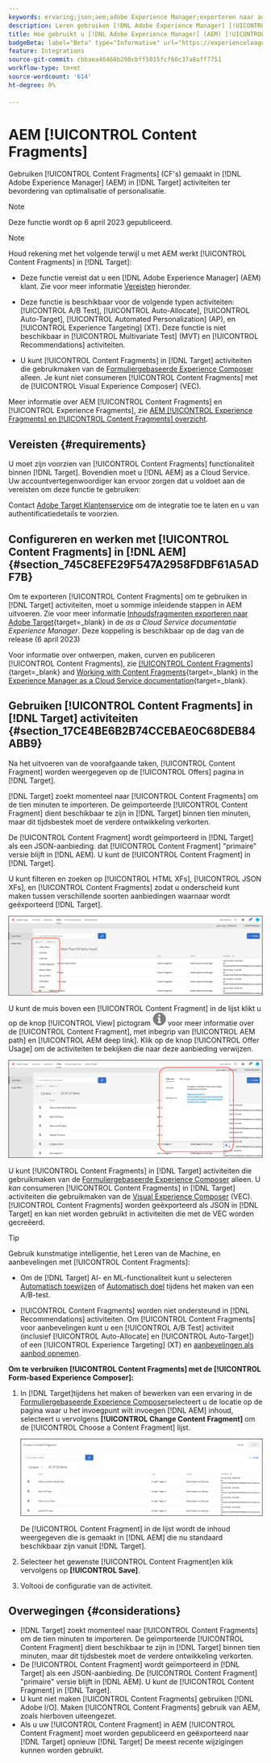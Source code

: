 ```yaml
---
keywords: ervaring;json;aem;adobe Experience Manager;exporteren naar adobe target;content fragmenten;fragmenten;CF;cf
description: Leren gebruiken [!DNL Adobe Experience Manager] [!UICONTROL Content Fragments] in [!DNL Adobe Target] activiteiten.
title: Hoe gebruikt u [!DNL Adobe Experience Manager] (AEM) [!UICONTROL Content Fragments]?
badgeBeta: label="Beta" type="Informative" url="https://experienceleague.adobe.com/docs/target/using/introduction/intro.html#beta newtab=true" tooltip="What are Target Beta release features?"
feature: Integrations
source-git-commit: cbbaea46460b298cbff5015fcf60c37a8aff7751
workflow-type: tm+mt
source-wordcount: '614'
ht-degree: 0%

---
```


# AEM [!UICONTROL Content Fragments]

Gebruiken [!UICONTROL Content Fragments] (CF&#39;s) gemaakt in [!DNL Adobe Experience Manager] (AEM) in [!DNL Target] activiteiten ter bevordering van optimalisatie of personalisatie.

>[!NOTE]
>
>Deze functie wordt op 6 april 2023 gepubliceerd.


>[!NOTE]
>
>Houd rekening met het volgende terwijl u met AEM werkt [!UICONTROL Content Fragments] in [!DNL Target]:
> 
>* Deze functie vereist dat u een [!DNL Adobe Experience Manager] (AEM) klant. Zie voor meer informatie [Vereisten](#section_AE6F0971E1574B3AA324003599B96E5A) hieronder.
>
>* Deze functie is beschikbaar voor de volgende typen activiteiten: [!UICONTROL A/B Test], [!UICONTROL Auto-Allocate], [!UICONTROL Auto-Target], [!UICONTROL Automated Personalization] (AP), en [!UICONTROL Experience Targeting] (XT). Deze functie is niet beschikbaar in [!UICONTROL Multivariate Test] (MVT) en [!UICONTROL Recommendations] activiteiten.
>
>* U kunt [!UICONTROL Content Fragments] in [!DNL Target] activiteiten die gebruikmaken van de [Formuliergebaseerde Experience Composer](/help/main/c-experiences/form-experience-composer.md) alleen. Je kunt niet consumeren [!UICONTROL Content Fragments] met de [!UICONTROL Visual Experience Composer] (VEC).


Meer informatie over AEM [!UICONTROL Content Fragments] en [!UICONTROL Experience Fragments], zie [AEM [!UICONTROL Experience Fragments] en [!UICONTROL Content Fragments] overzicht](/help/main/c-integrating-target-with-mac/aem/aem-experience-and-content-fragments.md).

## Vereisten {#requirements}

U moet zijn voorzien van [!UICONTROL Content Fragments] functionaliteit binnen [!DNL Target]. Bovendien moet u [!DNL AEM] as a Cloud Service. Uw accountvertegenwoordiger kan ervoor zorgen dat u voldoet aan de vereisten om deze functie te gebruiken:

Contact [Adobe Target Klantenservice](/help/main/cmp-resources-and-contact-information.md#reference_ACA3391A00EF467B87930A450050077C) om de integratie toe te laten en u van authentificatiedetails te voorzien.

## Configureren en werken met [!UICONTROL Content Fragments] in [!DNL AEM] {#section_745C8EFE29F547A2958FDBF61A5ADF7B}

Om te exporteren [!UICONTROL Content Fragments] om te gebruiken in [!DNL Target] activiteiten, moet u sommige inleidende stappen in AEM uitvoeren. Zie voor meer informatie [Inhoudsfragmenten exporteren naar Adobe Target](https://experienceleague.adobe.com/docs/experience-manager-cloud-service/content/sites/integrations/content-fragments-target.html){target=_blank} in de *as a Cloud Service documentatie Experience Manager*. Deze koppeling is beschikbaar op de dag van de release (6 april 2023)

Voor informatie over ontwerpen, maken, curven en publiceren [!UICONTROL Content Fragments], zie [[!UICONTROL Content Fragments]](https://experienceleague.adobe.com/docs/experience-manager-cloud-service/content/sites/authoring/fundamentals/content-fragments.html?lang=en){target=_blank} and [Working with Content Fragments](https://experienceleague.adobe.com/docs/experience-manager-cloud-service/content/sites/administering/content-fragments/content-fragments.html){target=_blank} in the [Experience Manager as a Cloud Service documentation](https://experienceleague.adobe.com/docs/experience-manager-cloud-service/content/home.html){target=_blank}.

## Gebruiken [!UICONTROL Content Fragments] in [!DNL Target] activiteiten {#section_17CE4BE6B2B74CCEBAE0C68DEB84ABB9}

Na het uitvoeren van de voorafgaande taken, [!UICONTROL Content Fragment] worden weergegeven op de [!UICONTROL Offers] pagina in [!DNL Target].

[!DNL Target] zoekt momenteel naar [!UICONTROL Content Fragments] om de tien minuten te importeren. De geïmporteerde [!UICONTROL Content Fragment] dient beschikbaar te zijn in [!DNL Target] binnen tien minuten, maar dit tijdsbestek moet de verdere ontwikkeling verkorten.

De [!UICONTROL Content Fragment] wordt geïmporteerd in [!DNL Target] als een JSON-aanbieding. dat [!UICONTROL Content Fragment] &quot;primaire&quot; versie blijft in [!DNL AEM]. U kunt de [!UICONTROL Content Fragment] in [!DNL Target].

U kunt filteren en zoeken op [!UICONTROL HTML XFs], [!UICONTROL JSON XFs], en [!UICONTROL Content Fragments] zodat u onderscheid kunt maken tussen verschillende soorten aanbiedingen waarnaar wordt geëxporteerd [!DNL Target].

![Filteren op de typen inhoudsfragmenten: HTML of JSON in de doelinterface](/help/main/c-integrating-target-with-mac/aem/assets/fragment-types.png)

U kunt de muis boven een [!UICONTROL Content Fragment] in de lijst klikt u op de knop [!UICONTROL View] pictogram ![Info, pictogram](/help/main/c-integrating-target-with-mac/aem/assets/icon-info.png) voor meer informatie over de [!UICONTROL Content Fragment], met inbegrip van [!UICONTROL AEM path] en [!UICONTROL AEM deep link]. Klik op de knop [!UICONTROL Offer Usage] om de activiteiten te bekijken die naar deze aanbieding verwijzen.

![Pop-up Informatie inhoudsfragment](/help/main/c-integrating-target-with-mac/aem/assets/cf-info-popup.png)

U kunt [!UICONTROL Content Fragments] in [!DNL Target] activiteiten die gebruikmaken van de [Formuliergebaseerde Experience Composer](/help/main/c-experiences/form-experience-composer.md) alleen. U *kan* consumeren [!UICONTROL Content Fragments] in [!DNL Target] activiteiten die gebruikmaken van de [Visual Experience Composer](/help/main/c-experiences/c-visual-experience-composer/visual-experience-composer.md) (VEC). [!UICONTROL Content Fragments] worden geëxporteerd als JSON in [!DNL Target] en kan niet worden gebruikt in activiteiten die met de VEC worden gecreëerd.

>[!TIP]
>
>Gebruik kunstmatige intelligentie, het Leren van de Machine, en aanbevelingen met [!UICONTROL Content Fragments]:
>
>* Om de [!DNL Target] AI- en ML-functionaliteit kunt u selecteren [Automatisch toewijzen](/help/main/c-activities/automated-traffic-allocation/automated-traffic-allocation.md#concept_A1407678796B4C569E94CBA8A9F7F5D4) of [Automatisch doel](/help/main/c-activities/auto-target/auto-target-to-optimize.md) tijdens het maken van een A/B-test.
>
>* [!UICONTROL Content Fragments] worden niet ondersteund in [!DNL Recommendations] activiteiten. Om [!UICONTROL Content Fragments] voor aanbevelingen kunt u een [!UICONTROL A/B Test] activiteit (inclusief [!UICONTROL Auto-Allocate] en [!UICONTROL Auto-Target]) of een [!UICONTROL Experience Targeting] (XT) en [aanbevelingen als aanbod opnemen](/help/main/c-recommendations/recommendations-as-an-offer.md).


**Om te verbruiken [!UICONTROL Content Fragments] met de [!UICONTROL Form-based Experience Composer]:**

1. In [!DNL Target]tijdens het maken of bewerken van een ervaring in de [Formuliergebaseerde Experience Composer](/help/main/c-experiences/form-experience-composer.md#task_FAC842A6535045B68B4C1AD3E657E56E)selecteert u de locatie op de pagina waar u het invoegpunt wilt invoegen [!DNL AEM] inhoud, selecteert u vervolgens **[!UICONTROL Change Content Fragment]** om de [!UICONTROL Choose a Content Fragment] lijst.

   ![content_fragment_list, afbeelding](/help/main/c-integrating-target-with-mac/aem/assets/choose-content-fragment.png)

   De [!UICONTROL Content Fragment] in de lijst wordt de inhoud weergegeven die is gemaakt in [!DNL AEM] die nu standaard beschikbaar zijn vanuit [!DNL Target].

1. Selecteer het gewenste [!UICONTROL Content Fragment]en klik vervolgens op **[!UICONTROL Save]**.
1. Voltooi de configuratie van de activiteit.

## Overwegingen {#considerations}

* [!DNL Target] zoekt momenteel naar [!UICONTROL Content Fragments] om de tien minuten te importeren. De geïmporteerde [!UICONTROL Content Fragment] dient beschikbaar te zijn in [!DNL Target] binnen tien minuten, maar dit tijdsbestek moet de verdere ontwikkeling verkorten.
* De [!UICONTROL Content Fragment] wordt geïmporteerd in [!DNL Target] als een JSON-aanbieding. De [!UICONTROL Content Fragment] &quot;primaire&quot; versie blijft in [!DNL AEM]. U kunt de [!UICONTROL Content Fragment] in [!DNL Target].
* U kunt niet maken [!UICONTROL Content Fragments] gebruiken [!DNL Adobe I/O]. Maken [!UICONTROL Content Fragments] gebruik van AEM, zoals hierboven uiteengezet.
* Als u uw [!UICONTROL Content Fragment] in AEM [!UICONTROL Content Fragment] moet worden gepubliceerd en geëxporteerd naar [!DNL Target] opnieuw [!DNL Target] De meest recente wijzigingen kunnen worden gebruikt.